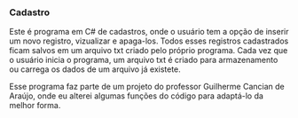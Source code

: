 ### Cadastro  

Este é programa em C# de cadastros, onde o usuário tem a opção de inserir um novo registro, vizualizar e apaga-los. 
Todos esses registros cadastrados ficam salvos em um arquivo txt criado pelo próprio programa.
Cada vez que o usuário inicia o programa, um arquivo txt é criado para armazenamento ou carrega os dados de um arquivo já existete.

Esse programa faz parte de um projeto do professor Guilherme Cancian de Araújo, onde eu alterei algumas funções do código para adaptá-lo da melhor forma.
